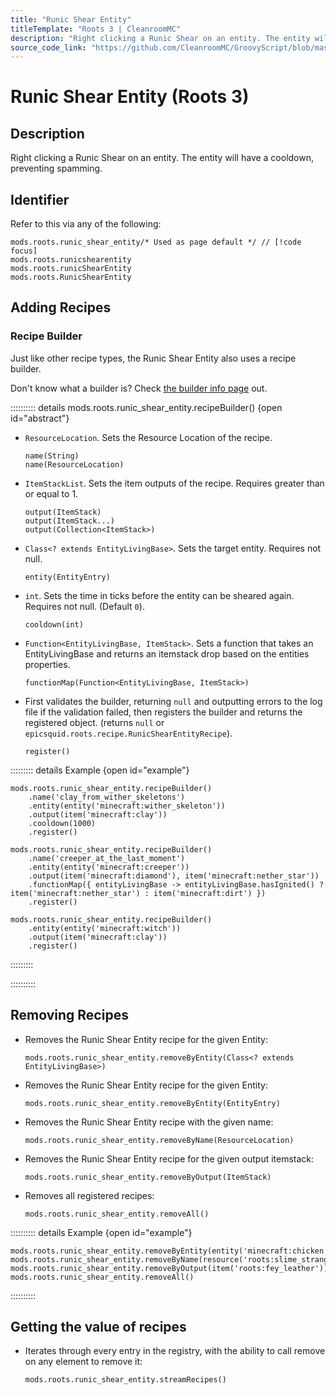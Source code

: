 ```yaml
---
title: "Runic Shear Entity"
titleTemplate: "Roots 3 | CleanroomMC"
description: "Right clicking a Runic Shear on an entity. The entity will have a cooldown, preventing spamming."
source_code_link: "https://github.com/CleanroomMC/GroovyScript/blob/master/src/main/java/com/cleanroommc/groovyscript/compat/mods/roots/RunicShearEntity.java"
---
```


# Runic Shear Entity (Roots 3)

## Description

Right clicking a Runic Shear on an entity. The entity will have a cooldown, preventing spamming.

## Identifier

Refer to this via any of the following:

```groovy:no-line-numbers {1}
mods.roots.runic_shear_entity/* Used as page default */ // [!code focus]
mods.roots.runicshearentity
mods.roots.runicShearEntity
mods.roots.RunicShearEntity
```


## Adding Recipes

### Recipe Builder

Just like other recipe types, the Runic Shear Entity also uses a recipe builder.

Don't know what a builder is? Check [the builder info page](../../../groovy/builder.md) out.

:::::::::: details mods.roots.runic_shear_entity.recipeBuilder() {open id="abstract"}
- `ResourceLocation`. Sets the Resource Location of the recipe.

    ```groovy:no-line-numbers
    name(String)
    name(ResourceLocation)
    ```

- `ItemStackList`. Sets the item outputs of the recipe. Requires greater than or equal to 1.

    ```groovy:no-line-numbers
    output(ItemStack)
    output(ItemStack...)
    output(Collection<ItemStack>)
    ```

- `Class<? extends EntityLivingBase>`. Sets the target entity. Requires not null.

    ```groovy:no-line-numbers
    entity(EntityEntry)
    ```

- `int`. Sets the time in ticks before the entity can be sheared again. Requires not null. (Default `0`).

    ```groovy:no-line-numbers
    cooldown(int)
    ```

- `Function<EntityLivingBase, ItemStack>`. Sets a function that takes an EntityLivingBase and returns an itemstack drop based on the entities properties.

    ```groovy:no-line-numbers
    functionMap(Function<EntityLivingBase, ItemStack>)
    ```

- First validates the builder, returning `null` and outputting errors to the log file if the validation failed, then registers the builder and returns the registered object. (returns `null` or `epicsquid.roots.recipe.RunicShearEntityRecipe`).

    ```groovy:no-line-numbers
    register()
    ```

::::::::: details Example {open id="example"}
```groovy:no-line-numbers
mods.roots.runic_shear_entity.recipeBuilder()
    .name('clay_from_wither_skeletons')
    .entity(entity('minecraft:wither_skeleton'))
    .output(item('minecraft:clay'))
    .cooldown(1000)
    .register()

mods.roots.runic_shear_entity.recipeBuilder()
    .name('creeper_at_the_last_moment')
    .entity(entity('minecraft:creeper'))
    .output(item('minecraft:diamond'), item('minecraft:nether_star'))
    .functionMap({ entityLivingBase -> entityLivingBase.hasIgnited() ? item('minecraft:nether_star') : item('minecraft:dirt') })
    .register()

mods.roots.runic_shear_entity.recipeBuilder()
    .entity(entity('minecraft:witch'))
    .output(item('minecraft:clay'))
    .register()
```

:::::::::

::::::::::

## Removing Recipes

- Removes the Runic Shear Entity recipe for the given Entity:

    ```groovy:no-line-numbers
    mods.roots.runic_shear_entity.removeByEntity(Class<? extends EntityLivingBase>)
    ```

- Removes the Runic Shear Entity recipe for the given Entity:

    ```groovy:no-line-numbers
    mods.roots.runic_shear_entity.removeByEntity(EntityEntry)
    ```

- Removes the Runic Shear Entity recipe with the given name:

    ```groovy:no-line-numbers
    mods.roots.runic_shear_entity.removeByName(ResourceLocation)
    ```

- Removes the Runic Shear Entity recipe for the given output itemstack:

    ```groovy:no-line-numbers
    mods.roots.runic_shear_entity.removeByOutput(ItemStack)
    ```

- Removes all registered recipes:

    ```groovy:no-line-numbers
    mods.roots.runic_shear_entity.removeAll()
    ```

:::::::::: details Example {open id="example"}
```groovy:no-line-numbers
mods.roots.runic_shear_entity.removeByEntity(entity('minecraft:chicken'))
mods.roots.runic_shear_entity.removeByName(resource('roots:slime_strange_ooze'))
mods.roots.runic_shear_entity.removeByOutput(item('roots:fey_leather'))
mods.roots.runic_shear_entity.removeAll()
```

::::::::::

## Getting the value of recipes

- Iterates through every entry in the registry, with the ability to call remove on any element to remove it:

    ```groovy:no-line-numbers
    mods.roots.runic_shear_entity.streamRecipes()
    ```
